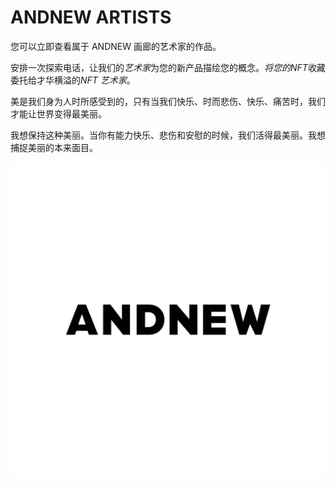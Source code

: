 # ANDNEW ARTISTS

您可以立即查看属于 ANDNEW 画廊的艺术家的作品。

安排一次探索电话，让我们的*艺术家*为您的新产品描绘您的概念。*将您的NFT*收藏委托给才华横溢的*NFT 艺术家*。

美是我们身为人时所感受到的，只有当我们快乐、时而悲伤、快乐、痛苦时，我们才能让世界变得最美丽。

我想保持这种美丽。当你有能力快乐、悲伤和安慰的时候，我们活得最美丽。我想捕捉美丽的本来面目。

![unnamed](unnamed.png)
